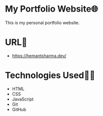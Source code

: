 # My Portfolio Website🌐
This is my personal portfolio website.

# URL🔗
- https://hemantsharma.dev/

# Technologies Used👨‍💻
- HTML
- CSS
- JavaScript
- Git
- GitHub
